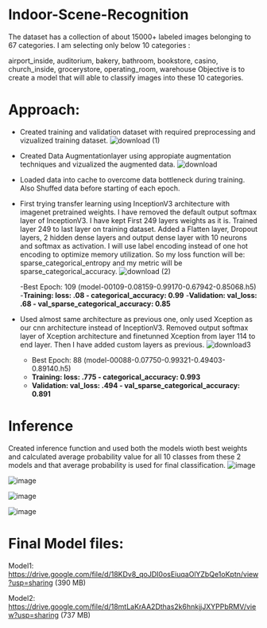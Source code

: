 # Indoor-Scene-Recognition
The dataset has a collection of about 15000+ labeled images belonging to 67 categories. I am selecting only below 10 categories :

airport_inside, auditorium, bakery, bathroom, bookstore, casino, church_inside, grocerystore, operating_room, warehouse  Objective is to create a model that will able to classify images into these 10 categories.

# Approach:
- Created training and validation dataset with required preprocessing and vizualized training dataset.
![download (1)](https://user-images.githubusercontent.com/77941537/150504708-3871e63f-9471-4524-8542-b8c7e84551fe.png)

- Created Data Augmentationlayer using appropiate augmentation techniques and vizualized the augmented data.
![download](https://user-images.githubusercontent.com/77941537/150504696-4805eccf-ab48-42c5-a84f-83369afa7d41.png)


- Loaded data into cache to overcome data bottleneck during training. Also Shuffed data before starting of each epoch.

- First trying transfer learning using InceptionV3 architecture with imagenet pretrained weights. I have removed the default output softmax layer of InceptionV3. I have kept First 249 layers weights as it is. Trained layer 249 to last layer on training dataset. Added a Flatten layer, Dropout layers, 2 hidden dense layers and output dense layer with 10 neurons and softmax as activation.
I will use label encoding instead of one hot encoding to optimize memory utilization. So my loss function will be: sparse_categorical_entropy and my metric will be sparse_categorical_accuracy.
![download (2)](https://user-images.githubusercontent.com/77941537/150504661-7782fea2-85a6-45af-b749-7df6fbf98ecf.png)

  -Best Epoch: 109 (model-00109-0.08159-0.99170-0.67942-0.85068.h5)
  -**Training: loss: .08 - categorical_accuracy: 0.99**
  -**Validation: val_loss: .68 - val_sparse_categorical_accuracy: 0.85**


- Used almost same architecture as previous one, only used Xception as our cnn architecture instead of InceptionV3. Removed output softmax layer of Xception architecture and finetunned Xception from layer 114 to end layer. Then I have added custom layers as previous.
![download3](https://user-images.githubusercontent.com/77941537/150505012-13c48a5f-2e79-4914-b623-84a7976f7606.png)


  - Best Epoch: 88 (model-00088-0.07750-0.99321-0.49403-0.89140.h5)
  - **Training: loss: .775 - categorical_accuracy: 0.993**
  - **Validation: val_loss: .494 - val_sparse_categorical_accuracy: 0.891**


# Inference
Created inference function and used both the models wioth best weights and calculated average probability value for all 10 classes from these 2 models and that average probability is used for final classification.
![image](https://user-images.githubusercontent.com/77941537/150505450-9fd7fa38-345b-4b8f-872c-3c88f920c9e5.png)


![image](https://user-images.githubusercontent.com/77941537/150505484-fc3f1e49-4808-4605-bfdb-2d489ca30306.png)


![image](https://user-images.githubusercontent.com/77941537/150505530-853cbc41-c91e-48cd-a2c3-f38da37fd892.png)

![image](https://user-images.githubusercontent.com/77941537/150505558-16c21d13-721f-40fd-93d5-2dd426a3b9bf.png)

# Final Model files:

Model1: https://drive.google.com/file/d/18KDv8_qoJDI0osEiuqaOlYZbQe1oKptn/view?usp=sharing   (390 MB)

Model2: https://drive.google.com/file/d/18mtLaKrAA2Dthas2k6hnkjjJXYPPbRMV/view?usp=sharing  (737 MB)


